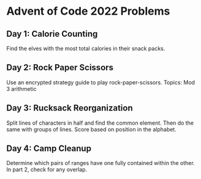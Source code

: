 # Advent of Code 2022 Problems

## Day 1: Calorie Counting
Find the elves with the most total calories in their snack packs.
## Day 2: Rock Paper Scissors
Use an encrypted strategy guide to play rock-paper-scissors. 
Topics: Mod 3 arithmetic

## Day 3: Rucksack Reorganization
Split lines of characters in half and find the common element. 
Then do the same with groups of lines. Score based on position in the alphabet.

## Day 4: Camp Cleanup
Determine which pairs of ranges have one fully contained within the other. In part 2, check for any overlap.